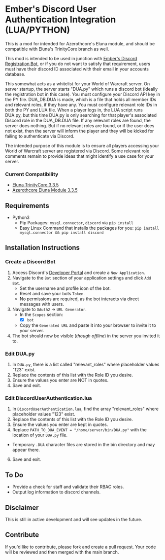 # Ember's Discord User Authentication Integration (LUA/PYTHON)

This is a mod for intended for Azerothcore's Eluna module, and should be compatible with Eluna's TrinityCore branch as well.

This mod is intended to be used in junction with [Ember's Discord Registration Bot](https://github.com/Ember-RP/discord_register_bot), or if you do not want to satisfy that requirement, users must have their discord ID associated with their email in your accounts database.

This somewhat acts as a whitelist for your World of Warcraft server. On server startup, the server starts "DUA.py" which runs a discord bot (ideally the registration bot in this case). You must configure your Discord API key in the PY file. DUA_DB.DUA is made, which is a file that holds all member IDs and relevant roles, if they have any. You must configure relevant role IDs in both the PY and LUA file. When a player logs in, the LUA script runs DUA.py, but this time DUA.py is only searching for that player's associated Discord role in the DUA_DB.DUA file. If any relevant roles are found, the server does nothing. But if no relevant roles are found, or if the user does not exist, then the server will inform the player and they will be kicked for failing to authenticate via Discord.

The intended purpose of this module is to ensure all players accessing your World of Warcraft server are registered via Discord. Some relevant role comments remain to provide ideas that might identify a use case for your server.

### Current Compatibility
- [Eluna TrinityCore 3.3.5](https://github.com/ElunaLuaEngine/ElunaTrinityWotlk)
- [Azerothcore Eluna Module 3.3.5](https://github.com/azerothcore/mod-eluna)

## Requirements
- Python3
   - Pip Packages: `mysql.connector`, `discord` via `pip install`
   - Easy Linux Command that installs the packages for you: `pip install mysql.connector && pip install discord`

## Installation Instructions

### Create a Discord Bot
1. Access Discord's [Developer Portal](https://discord.com/developers/applications) and create a `New Application`.
2. Navigate to the `Bot` section of your application settings and click `Add Bot`.
   - Set the username and profile icon of the bot.
   - Reset and save your bots `Token`.
   - No permissions are required, as the bot interacts via direct messages with users.
3. Navigate to `OAuth2` -> `URL Generator`.
   - In the `Scopes` section:
      - [x] `bot`
   - Copy the `Generated URL` and paste it into your browser to invite it to your server.
4. The bot should now be visible (_though offline_) in the server you invited it to.

### Edit DUA.py
1. In `DUA.py`, there is a list called "relevant_roles" where placeholder values "123" exist.
2. Replace the contents of this list with the Role ID you desire.
3. Ensure the values you enter are NOT in quotes.
4. Save and exit.

### Edit DiscordUserAuthentication.lua 
1. In `DiscordUserAuthentication.lua`, find the array "relevant_roles" where placeholder values "123" exist.
2. Replace the contents of this list with the Role ID you desire.
3. Ensure the values you enter are kept in quotes.
4. Replace `PATH_TO_DUA_EVENT = "/home/server/bin/DUA.py"` with the location of your `DUA.py` file.
  - Temporary `.DUA` character files are stored in the bin directory and may appear there.
6. Save and exit.

## To Do
- Provide a check for staff and validate their RBAC roles.
- Output log information to discord channels.

## Disclaimer
This is still in active development and will see updates in the future.

## Contribute
If you'd like to contribute, please fork and create a pull request. Your code will be reviewed and then merged with the main branch.
